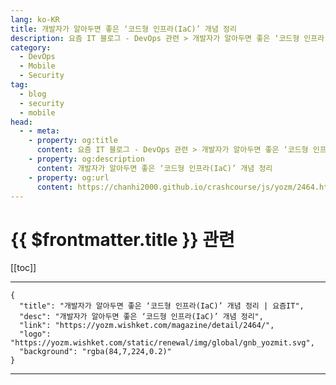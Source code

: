 ```yaml
---
lang: ko-KR
title: 개발자가 알아두면 좋은 ‘코드형 인프라(IaC)’ 개념 정리
description: 요즘 IT 블로그 - DevOps 관련 > 개발자가 알아두면 좋은 ‘코드형 인프라(IaC)’ 개념 정리
category: 
  - DevOps
  - Mobile
  - Security
tag: 
  - blog
  - security
  - mobile
head:
  - - meta:
    - property: og:title
      content: 요즘 IT 블로그 - DevOps 관련 > 개발자가 알아두면 좋은 ‘코드형 인프라(IaC)’ 개념 정리
    - property: og:description
      content: 개발자가 알아두면 좋은 ‘코드형 인프라(IaC)’ 개념 정리
    - property: og:url
      content: https://chanhi2000.github.io/crashcourse/js/yozm/2464.html
---
```


# {{ $frontmatter.title }} 관련

[[toc]]

---

```component VPCard
{
  "title": "개발자가 알아두면 좋은 ‘코드형 인프라(IaC)’ 개념 정리 | 요즘IT",
  "desc": "개발자가 알아두면 좋은 ‘코드형 인프라(IaC)’ 개념 정리",
  "link": "https://yozm.wishket.com/magazine/detail/2464/",
  "logo": "https://yozm.wishket.com/static/renewal/img/global/gnb_yozmit.svg", 
  "background": "rgba(84,7,224,0.2)"
}
```

---

<TagLinks />